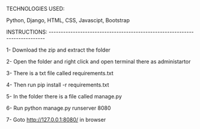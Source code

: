 TECHNOLOGIES USED:

Python, Django, HTML, CSS, Javascipt, Bootstrap

INSTRUCTIONS: ----------------------------------------------------------------------------

1- Download the zip and extract the folder

2- Open the folder and right click and open terminal there as administartor

3- There is a txt file called requirements.txt

4- Then run pip install -r requirements.txt

5- In the folder there is a file called manage.py

6- Run python manage.py runserver 8080

7- Goto http://127.0.0.1:8080/ in browser
